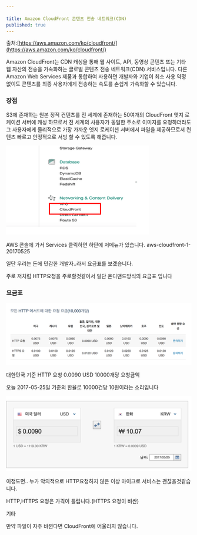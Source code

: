 ```yaml
---

title: Amazon CloudFront 콘텐츠 전송 네트워크(CDN)
published: true
---
```



출처:[https://aws.amazon.com/ko/cloudfront/](https://aws.amazon.com/ko/cloudfront/)

Amazon CloudFront는 CDN 캐싱을 통해 웹 사이트, API, 동영상 콘텐츠 또는 기타 웹 자산의 전송을 가속화하는 글로벌 콘텐츠 전송 네트워크(CDN) 서비스입니다. 다른 Amazon Web Services 제품과 통합하여 사용하면 개발자와 기업이 최소 사용 약정 없이도 콘텐츠를 최종 사용자에게 전송하는 속도를 손쉽게 가속화할 수 있습니다.

### 장점

S3에 존재하는 원본 정적 컨텐츠를 전 세계에 존재하는 50여개의 CloudFront 엣지 로케이션 서버에 캐싱 하므로서 전 세계의 사용자가 동일한 주소로 이미지를 요청하더라도 그 사용자에게 물리적으로 가장 가까운 엣지 로케이션 서버에서 파일을 제공하므로서 컨텐츠 빠르고 안정적으로 서빙 할 수 있도록 해줍니다.

![cloudFront](/assets/imgs/2017/06/25/aws-cloudfront-1-20170525.png)

AWS 콘솔에 가서 Services 클릭하면 하단에 저메뉴가 있습니다. aws-cloudfront-1-20170525

일단 우리는 돈에 민감한 개발자..라서 요금표를 보겠습니다.

주로 저처럼 HTTP요청을 주로할것같아서 일단 온디맨드방식의 요금표 입니다

### 요금표

![cloudFront-요금표](/assets/imgs/2017/06/25/aws-cloudfront-2-20170525.png)

대한민국 기준 HTTP 요청 0.0090 USD 10000개당 요청금액

오늘 2017-05-25일 기준의 환율로 10000건당 10원이라는 소리입니다

![cloudFront-요금표](/assets/imgs/2017/06/25/aws-cloudfront-3-20170525.png)

이정도면.. 누가 악의적으로 HTTP요청하지 않은 이상 마이크로 서비스는 괜찮을것같습니다.

HTTP,HTTPS 요청은 가격이 틀립니다.(HTTPS 요청이 비싼)

기타

만약 파일이 자주 바뀐다면 CloudFront에 어울리지 않습니다.
